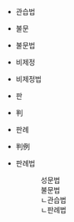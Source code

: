 - 관습법
- 불문
- 불문법
- 비제정
- 비제정법
- 판
- 判
- 판례
- 判例
- 판례법


    <pre>
        성문법
        불문법
        ㄴ관습법
        ㄴ판례법
    </pre>